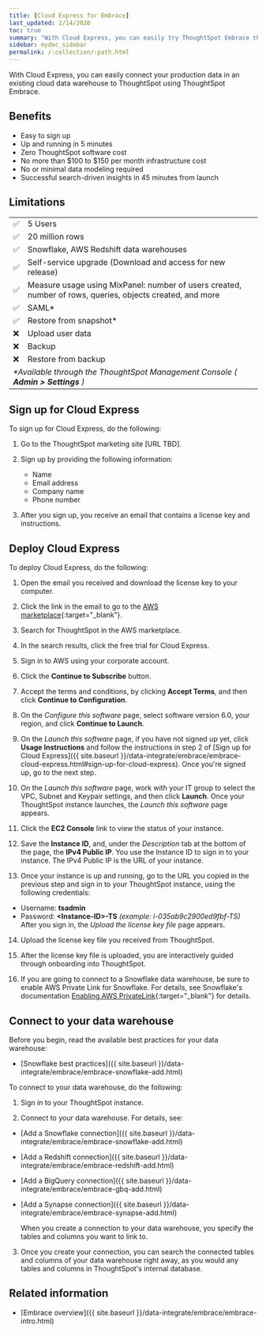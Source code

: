 ```yaml
---
title: [Cloud Express for Embrace]
last_updated: 2/14/2020
toc: true
summary: "With Cloud Express, you can easily try ThoughtSpot Embrace through a simple cloud-based deployment."
sidebar: mydoc_sidebar
permalink: /:collection/:path.html
---
```

With Cloud Express, you can easily connect your production data in an existing cloud data warehouse to ThoughtSpot using ThoughtSpot Embrace.  

## Benefits
- Easy to sign up
- Up and running in 5 minutes
- Zero ThoughtSpot software cost
- No more than $100 to $150 per month infrastructure cost
- No or minimal data modeling required
- Successful search-driven insights in 45 minutes from launch

## Limitations

<table width="100%" border="0">
  <tbody>
	<tr>
      <td>&#9989;</td>
      <td>5 Users</td>
    </tr>  
    <tr>
      <td>&#9989;</td>
      <td>20 million rows</td>
    </tr>
    <tr>
      <td>&#9989;</td>
      <td>Snowflake, AWS Redshift data warehouses</td>
    </tr>
    <tr>
      <td>&#9989;</td>
      <td>Self-service upgrade (Download and access for new release)</td>
    </tr>
    <tr>
      <td>&#9989;</td>
      <td>Measure usage using MixPanel: number of users created, number of rows, queries, objects created, and more</td>
    </tr>
    <tr>
      <td>&#9989;</td>
      <td>SAML*</td>
    </tr>
    <tr>
      <td>&#9989;</td>
      <td>Restore from snapshot*</td>
    </tr>
    <tr>
      <td>&#10060;</td>
      <td>Upload user data</td>
    </tr>
    <tr>
      <td>&#10060;</td>
      <td>Backup</td>
    </tr>
    <tr>
      <td>&#10060;</td>
      <td>Restore from backup</td>
    </tr>
    <tr>
      <td colspan="2"><i>*Available through the ThoughtSpot Management Console ( <b>Admin > Settings</b> )</i></td>
    </tr>
  </tbody>
</table>



## Sign up for Cloud Express

To sign up for Cloud Express, do the following:

1. Go to the ThoughtSpot marketing site [URL TBD].

2. Sign up by providing the following information:
   - Name
   - Email address
   - Company name
   - Phone number
3. After you sign up, you receive an email that contains a license key and instructions.

## Deploy Cloud Express

To deploy Cloud Express, do the following:

1. Open the email you received and download the license key to your computer.

2. Click the link in the email to go to the [AWS marketplace](https://aws.amazon.com/marketplace){:target="_blank"}.

3. Search for ThoughtSpot in the AWS marketplace.

4. In the search results, click the free trial for Cloud Express.

5. Sign in to AWS using your corporate account.

6. Click the **Continue to Subscribe** button.

7. Accept the terms and conditions, by clicking **Accept Terms**, and then click **Continue to Configuration**.

8. On the _Configure this software_ page, select software version 6.0, your region, and click **Continue to Launch**.

9. On the _Launch this software_ page, if you have not signed up yet, click **Usage Instructions** and follow the instructions in step 2 of [Sign up for Cloud Express]({{ site.baseurl }}/data-integrate/embrace/embrace-cloud-express.html#sign-up-for-cloud-express). Once you're signed up, go to the next step.

10. On the _Launch this software_ page, work with your IT group to select the VPC, Subnet and Keypair settings, and then click **Launch**. Once your ThoughtSpot instance launches, the _Launch this software_ page appears.

11. Click the **EC2 Console** link to view the status of your instance.

12. Save the **Instance ID**, and, under the _Description_ tab at the bottom of the page, the **IPv4 Public IP**. You use the Instance ID to sign in to your instance. The IPv4 Public IP is the URL of your instance.

13. Once your instance is up and running, go to the URL you copied in the previous step and sign in to your ThoughtSpot instance, using the following credentials:
  - Username: **tsadmin**
  - Password: **\<Instance-ID>-TS** _(example: i-035ab9c2900ed9fbf-TS)_
      After you sign in, the _Upload the license key file_ page appears.

14. Upload the license key file you received from ThoughtSpot.

15. After the license key file is uploaded, you are interactively guided through onboarding into ThoughtSpot.

16. If you are going to connect to a Snowflake data warehouse, be sure to enable AWS Private Link for Snowflake. For details, see Snowflake's documentation [Enabling AWS PrivateLink](https://docs.snowflake.net/manuals/user-guide/admin-security-privatelink.html#enabling-aws-privatelink){:target="_blank"} for details.

## Connect to your data warehouse

Before you begin, read the available best practices for your data warehouse:
- [Snowflake best practices]({{ site.baseurl }}/data-integrate/embrace/embrace-snowflake-add.html)

To connect to your data warehouse, do the following:

1. Sign in to your ThoughtSpot instance.

2. Connect to your data warehouse. For details, see:
- [Add a Snowflake connection]({{ site.baseurl }}/data-integrate/embrace/embrace-snowflake-add.html)
- [Add a Redshift connection]({{ site.baseurl }}/data-integrate/embrace/embrace-redshift-add.html)
- [Add a BigQuery connection]({{ site.baseurl }}/data-integrate/embrace/embrace-gbq-add.html)
- [Add a Synapse connection]({{ site.baseurl }}/data-integrate/embrace/embrace-synapse-add.html)  

   When you create a connection to your data warehouse, you specify the tables and columns you want to link to.

3. Once you create your connection, you can search the connected tables and columns of your data warehouse right away, as you would any tables and columns in ThoughtSpot's internal database.

## Related information

- [Embrace overview]({{ site.baseurl }}/data-integrate/embrace/embrace-intro.html) 
